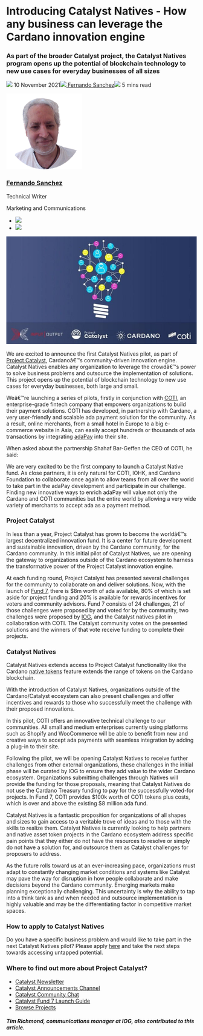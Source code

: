 # Introducing Catalyst Natives - How any business can leverage the Cardano innovation engine
### **As part of the broader Catalyst project, the Catalyst Natives program opens up the potential of blockchain technology to new use cases for everyday businesses of all sizes**
![](img/2021-11-10-introducing-catalyst-natives-how-any-business-can-leverage-the-cardano-innovation-engine.002.png) 10 November 2021![](img/2021-11-10-introducing-catalyst-natives-how-any-business-can-leverage-the-cardano-innovation-engine.002.png)[ Fernando Sanchez](tmp//en/blog/authors/fernando-sanchez/page-1/)![](img/2021-11-10-introducing-catalyst-natives-how-any-business-can-leverage-the-cardano-innovation-engine.003.png) 5 mins read

![Fernando Sanchez](img/2021-11-10-introducing-catalyst-natives-how-any-business-can-leverage-the-cardano-innovation-engine.004.png)[](tmp//en/blog/authors/fernando-sanchez/page-1/)
### [**Fernando Sanchez**](tmp//en/blog/authors/fernando-sanchez/page-1/)
Technical Writer

Marketing and Communications

- ![](img/2021-11-10-introducing-catalyst-natives-how-any-business-can-leverage-the-cardano-innovation-engine.005.png)[](mailto:fernando.sanchez@iohk.io "Email")
- ![](img/2021-11-10-introducing-catalyst-natives-how-any-business-can-leverage-the-cardano-innovation-engine.006.png)[](https://www.linkedin.com/in/linkedinsanchezf/ "LinkedIn")

![Introducing Catalyst Natives - How any business can leverage the Cardano innovation engine](img/2021-11-10-introducing-catalyst-natives-how-any-business-can-leverage-the-cardano-innovation-engine.007.jpeg)

We are excited to announce the first Catalyst Natives pilot, as part of [Project Catalyst](https://iohk.io/en/blog/posts/2021/02/12/our-million-dollar-baby-project-catalyst/), Cardanoâ€™s community-driven innovation engine. Catalyst Natives enables any organization to leverage the crowdâ€™s power to solve business problems and outsource the implementation of solutions. This project opens up the potential of blockchain technology to new use cases for everyday businesses, both large and small.

Weâ€™re launching a series of pilots, firstly in conjunction with [COTI](https://coti.io/), an enterprise-grade fintech company that empowers organizations to build their payment solutions. COTI has developed, in partnership with Cardano, a very user-friendly and scalable ada payment solution for the community. As a result, online merchants, from a small hotel in Europe to a big e-commerce website in Asia, can easily accept hundreds or thousands of ada transactions by integrating [adaPay](https://adapay.finance/) into their site.

When asked about the partnership Shahaf Bar-Geffen the CEO of COTI, he said:

We are very excited to be the first company to launch a Catalyst Native fund. As close partners, it is only natural for COTI, IOHK, and Cardano Foundation to collaborate once again to allow teams from all over the world to take part in the adaPay development and participate in our challenge. Finding new innovative ways to enrich adaPay will value not only the Cardano and COTI communities but the entire world by allowing a very wide variety of merchants to accept ada as a payment method.
### **Project Catalyst**
In less than a year, Project Catalyst has grown to become the worldâ€™s largest decentralized innovation fund. It is a center for future development and sustainable innovation, driven by the Cardano community, for the Cardano community. In this initial pilot of Catalyst Natives, we are opening the gateway to organizations outside of the Cardano ecosystem to harness the transformative power of the Project Catalyst innovation engine.

At each funding round, Project Catalyst has presented several challenges for the community to collaborate on and deliver solutions. Now, with the launch of [Fund 7](https://bit.ly/3qzYYP8), there is $8m worth of ada available, 80% of which is set aside for project funding and 20% is available for rewards incentives for voters and community advisors. Fund 7 consists of 24 challenges, 21 of those challenges were proposed by and voted for by the community, two challenges were proposed by [IOG](https://iohk.io/), and the Catalyst natives pilot in collaboration with COTI. The Catalyst community votes on the presented solutions and the winners of that vote receive funding to complete their projects.
### **Catalyst Natives**
Catalyst Natives extends access to Project Catalyst functionality like the Cardano [native tokens](https://docs.cardano.org/native-tokens/learn) feature extends the range of tokens on the Cardano blockchain.

With the introduction of Catalyst Natives, organizations outside of the Cardano/Catalyst ecosystem can also present challenges and offer incentives and rewards to those who successfully meet the challenge with their proposed innovations. 

In this pilot, COTI offers an innovative technical challenge to our communities. All small and medium enterprises currently using platforms such as Shopify and WooCommerce will be able to benefit from new and creative ways to accept ada payments with seamless integration by adding a plug-in to their site. 

Following the pilot, we will be opening Catalyst Natives to receive further challenges from other external organizations, these challenges in the initial phase will be curated by IOG to ensure they add value to the wider Cardano ecosystem. Organizations submitting challenges through Natives will provide the funding for those proposals, meaning that Catalyst Natives do not use the Cardano Treasury funding to pay for the successfully voted-for projects. In Fund 7, COTI provides $100k worth of COTI tokens plus costs, which is over and above the existing $8 million ada fund. 

Catalyst Natives is a fantastic proposition for organizations of all shapes and sizes to gain access to a veritable trove of ideas and to those with the skills to realize them. Catalyst Natives is currently looking to help partners and native asset token projects in the Cardano ecosystem address specific pain points that they either do not have the resources to resolve or simply do not have a solution for, and outsource them as Catalyst challenges for proposers to address.

As the future rolls toward us at an ever-increasing pace, organizations must adapt to constantly changing market conditions and systems like Catalyst may pave the way for disruption in how people collaborate and make decisions beyond the Cardano community. Emerging markets make planning exceptionally challenging. This uncertainty is why the ability to tap into a think tank as and when needed and outsource implementation is highly valuable and may be the differentiating factor in competitive market spaces.
### **How to apply to Catalyst Natives**
Do you have a specific business problem and would like to take part in the next Catalyst Natives pilot? Please apply [here](https://forms.gle/BA8LmtrAWWmHHcY59) and take the next steps towards accessing untapped potential.
### **Where to find out more about Project Catalyst?**
- [Catalyst Newsletter](https://bit.ly/3dSZJvx)
- [Catalyst Announcements Channel](https://t.me/cardanocatalyst)
- [Catalyst Community Chat](https://t.me/ProjectCatalystChat)
- [Catalyst Fund 7 Launch Guide](https://bit.ly/3qzYYP8)
- [Browse Projects](https://cardano.ideascale.com)
##### ***Tim Richmond, communications manager at IOG, also contributed to this article.***

